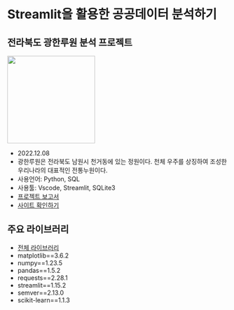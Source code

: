 # Streamlit을 활용한 공공데이터 분석하기
## 전라북도 광한루원 분석 프로젝트
<img src= "https://www.jbcia.or.kr/data/file/tour/989979588_UjOpQ6Ik_148118604411053.jpg" width="200" height="200">

- 2022.12.08
- 광한루원은 전라북도 남원시 천거동에 있는 정원이다. 천체 우주를 상징하여 조성한 우리나라의 대표적인 전통누원이다.
- 사용언어: Python, SQL
- 사용툴: Vscode, Streamlit, SQLite3
- [프로젝트 보고서](data/%EC%A0%84%EB%B6%81%EA%B4%91%ED%95%9C%EB%A3%A8%EC%9B%90_%EA%B3%B5%EA%B3%B5%EB%8D%B0%EC%9D%B4%ED%84%B0_%EB%8C%80%EC%8B%9C%EB%B3%B4%EB%93%9C_221208_%EA%B9%80%EB%8F%84%EC%9C%84.pdf)
- [사이트 확인하기](https://lospel-streamlit-publicdata-project-app-fj7w3x.streamlit.app/)

## 주요 라이브러리
- [전체 라이브러리](requirements.txt)
- matplotlib==3.6.2
- numpy==1.23.5
- pandas==1.5.2
- requests==2.28.1
- streamlit==1.15.2
- semver==2.13.0
- scikit-learn==1.1.3